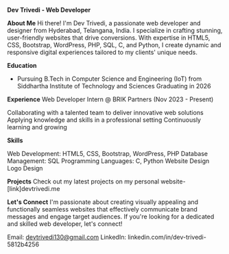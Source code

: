 **Dev Trivedi - Web Developer**

**About Me**
Hi there! I'm Dev Trivedi, a passionate web developer and designer from Hyderabad, Telangana, India. I specialize in crafting stunning, user-friendly websites that drive conversions. With expertise in HTML5, CSS, Bootstrap, WordPress, PHP, SQL, C, and Python, I create dynamic and responsive digital experiences tailored to my clients' unique needs.

**Education**

- Pursuing B.Tech in Computer Science and Engineering (IoT) from Siddhartha Institute of Technology and Sciences
Graduating in 2026

**Experience**
Web Developer Intern @ BRIK Partners (Nov 2023 - Present)

Collaborating with a talented team to deliver innovative web solutions
Applying knowledge and skills in a professional setting
Continuously learning and growing

**Skills**

Web Development: HTML5, CSS, Bootstrap, WordPress, PHP
Database Management: SQL
Programming Languages: C, Python
Website Design
Logo Design

**Projects**
Check out my latest projects on my personal website- [link]devtrivedi.me

**Let's Connect**
I'm passionate about creating visually appealing and functionally seamless websites that effectively communicate brand messages and engage target audiences. If you're looking for a dedicated and skilled web developer, let's connect!

Email: devtrivedi130@gmail.com
LinkedIn: linkedin.com/in/dev-trivedi-5812b4256
